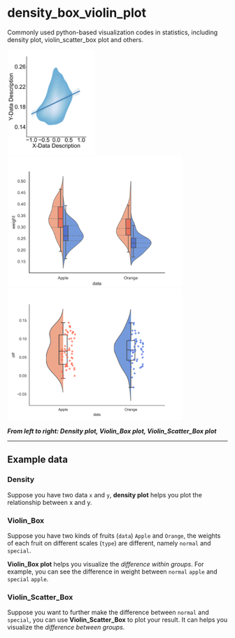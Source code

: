 # density_box_violin_plot
Commonly used python-based visualization codes in statistics, including density plot, violin_scatter_box plot and others.

<img src="./saved_figure/density.png" width="200"> <img src="./saved_figure/violin_box.png" width="400"> <img src="./saved_figure/violin_scatter_box.png" width="400"> 

***From left to right: Density plot, Violin_Box plot, Violin_Scatter_Box plot*** 

----------------

## Example data

### Density

Suppose you have two data `x` and `y`, **density plot** helps you plot the relationship between x and y. 

### Violin_Box


Suppose you have two kinds of fruits (`data`) `Apple` and `Orange`, the weights of each fruit on different scales (`type`) are different, namely `normal` and `special`.

**Violin_Box plot** helps you visualize the *difference within groups*. For example, you can see the difference in weight between `normal` `apple` and `special` `apple`.

### Violin_Scatter_Box

Suppose you want to further make the difference between `normal` and `special`, you can use **Violin_Scatter_Box** to plot your result. It can helps you visualize the *difference between groups*.
